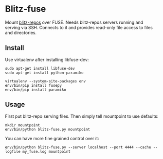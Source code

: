 # Blitz-fuse

Mount [blitz-repos](https://github.com/jroivas/blitz-repos) over FUSE.
Needs blitz-repos servers running and serving via SSH.
Connects to it and provides read-only file access to files and directories.


## Install

Use virtualenv after installing libfuse-dev:

    sudo apt-get install libfuse-dev
    sudo apt-get install python-paramiko

    virtualenv --system-site-packages env
    env/bin/pip install fusepy
    env/bin/pip install paramiko


## Usage

First put blitz-repo serving files.
Then simply tell mountpoint to use defaults:

    mkdir mountpoint
    env/bin/python blitz-fuse.py mountpoint

You can have more fine grained control over it:

    env/bin/python blitz-fuse.py --server localhost --port 4444 --cache --logfile my_fuse.log mountpoint
